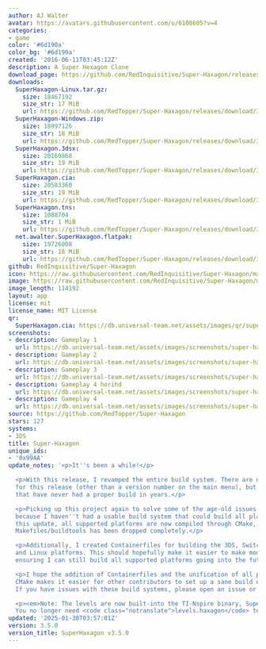 ```yaml
---
author: AJ Walter
avatar: https://avatars.githubusercontent.com/u/6108605?v=4
categories:
- game
color: '#6d190a'
color_bg: '#6d190a'
created: '2016-06-11T03:45:12Z'
description: A Super Hexagon Clone
download_page: https://github.com/RedInquisitive/Super-Haxagon/releases
downloads:
  SuperHaxagon-Linux.tar.gz:
    size: 18467192
    size_str: 17 MiB
    url: https://github.com/RedTopper/Super-Haxagon/releases/download/3.5.0/SuperHaxagon-Linux.tar.gz
  SuperHaxagon-Windows.zip:
    size: 18997126
    size_str: 18 MiB
    url: https://github.com/RedTopper/Super-Haxagon/releases/download/3.5.0/SuperHaxagon-Windows.zip
  SuperHaxagon.3dsx:
    size: 20169868
    size_str: 19 MiB
    url: https://github.com/RedTopper/Super-Haxagon/releases/download/3.5.0/SuperHaxagon.3dsx
  SuperHaxagon.cia:
    size: 20583360
    size_str: 19 MiB
    url: https://github.com/RedTopper/Super-Haxagon/releases/download/3.5.0/SuperHaxagon.cia
  SuperHaxagon.tns:
    size: 1088704
    size_str: 1 MiB
    url: https://github.com/RedTopper/Super-Haxagon/releases/download/3.5.0/SuperHaxagon.tns
  net.awalter.SuperHaxagon.flatpak:
    size: 19726008
    size_str: 18 MiB
    url: https://github.com/RedTopper/Super-Haxagon/releases/download/3.5.0/net.awalter.SuperHaxagon.flatpak
github: RedInquisitive/Super-Haxagon
icon: https://raw.githubusercontent.com/RedInquisitive/Super-Haxagon/master/media/icon-3ds.png
image: https://raw.githubusercontent.com/RedInquisitive/Super-Haxagon/master/media/banner.png
image_length: 114192
layout: app
license: mit
license_name: MIT License
qr:
  SuperHaxagon.cia: https://db.universal-team.net/assets/images/qr/superhaxagon-cia.png
screenshots:
- description: Gameplay 1
  url: https://db.universal-team.net/assets/images/screenshots/super-haxagon/gameplay-1.png
- description: Gameplay 2
  url: https://db.universal-team.net/assets/images/screenshots/super-haxagon/gameplay-2.png
- description: Gameplay 3
  url: https://db.universal-team.net/assets/images/screenshots/super-haxagon/gameplay-3.png
- description: Gameplay 4 horihd
  url: https://db.universal-team.net/assets/images/screenshots/super-haxagon/gameplay-4-horihd.png
- description: Gameplay 4
  url: https://db.universal-team.net/assets/images/screenshots/super-haxagon/gameplay-4.png
source: https://github.com/RedTopper/Super-Haxagon
stars: 127
systems:
- 3DS
title: Super-Haxagon
unique_ids:
- '0x99AA'
update_notes: '<p>It''s been a while!</p>

  <p>With this release, I revamped the entire build system. There are no new features
  for this release (other than a version number on the main menu), but there are bugfixes
  that have never had a proper build in years.</p>

  <p>Picking up this project again to solve some of the age-old issues has been difficult
  because I haven''t had a usable build system that could build all platforms. For
  this update, all supported platforms are now compiled through CMake, and the old
  Makefiles/buildtools has been dropped completely.</p>

  <p>Additionally, I created Containerfiles for building the 3DS, Switch, TI-Nspire,
  and Linux platforms. This should hopefully make it easier to make modifications
  ensuring I can still build all supported platforms going into the future.</p>

  <p>I hope the addition of Containerfiles and the unification of all platforms to
  CMake makes it easier for other contributors to set up a sane build environment.
  If you have issues with these build systems, please open an issue or PR.</p>

  <p><em>Note: The levels are now built-into the TI-Nspire binary, SuperHaxagon.tns.
  You no longer need <code class="notranslate">levels.haxagon</code> to be present</em></p>'
updated: '2025-01-30T03:57:01Z'
version: 3.5.0
version_title: SuperHaxagon v3.5.0
---
```

